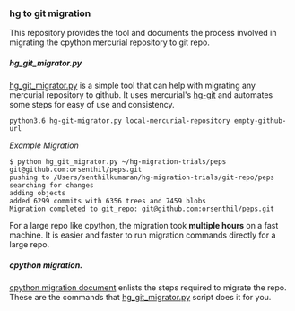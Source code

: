 ### hg to git migration

This repository provides the tool and documents the process involved in migrating the cpython mercurial repository
to git repo.

##### hg_git_migrator.py

[hg_git_migrator.py] is a simple tool that can help with migrating any mercurial repository to github. It uses
mercurial's [hg-git](hg-git.github.io) and automates some steps for easy of use and consistency.

```
python3.6 hg-git-migrator.py local-mercurial-repository empty-github-url
```

*Example Migration*

```
$ python hg_git_migrator.py ~/hg-migration-trials/peps git@github.com:orsenthil/peps.git
pushing to /Users/senthilkumaran/hg-migration-trials/git-repo/peps
searching for changes
adding objects
added 6299 commits with 6356 trees and 7459 blobs
Migration completed to git_repo: git@github.com:orsenthil/peps.git
```

For a large repo like cpython, the migration took **multiple hours** on a fast machine. It is easier and faster to run
migration commands directly for a large repo.

##### cpython migration.

[cpython migration document] enlists the steps required to migrate the repo. These are the commands that
[hg_git_migrator.py] script does it for you.


[hg_git_migrator.py]: https://github.com/orsenthil/cpython-hg-to-git/blob/master/hg_git_migrator.py
[cpython migration document]: https://github.com/orsenthil/cpython-hg-to-git/blob/master/cpython-migration.md
